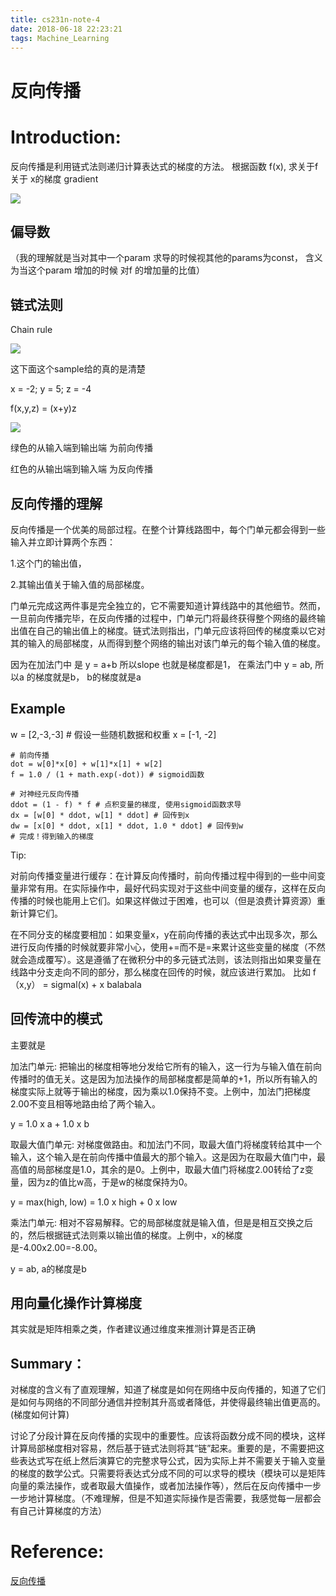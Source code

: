```yaml
---
title: cs231n-note-4
date: 2018-06-18 22:23:21
tags: Machine_Learning
---
```


# 反向传播

# Introduction:

反向传播是利用链式法则递归计算表达式的梯度的方法。 根据函数 f(x), 求关于f 关于 x的梯度 gradient

![](https://wikimedia.org/api/rest_v1/media/math/render/svg/c86221324a9d066ca28310ee772941748a5f370f)

## 偏导数

（我的理解就是当对其中一个param 求导的时候视其他的params为const， 含义为当这个param 增加的时候 对f 的增加量的比值）

## 链式法则

Chain rule

![](https://www.zhihu.com/equation?tex=%5Cdisplaystyle%5Cfrac%7B%5Cpartial+f%7D%7B%5Cpartial+x%7D%3D%5Cfrac%7B%5Cpartial+f%7D%7B%5Cpartial+q%7D%5Cfrac%7B%5Cpartial+q%7D%7B%5Cpartial+x%7D)

这下面这个sample给的真的是清楚

x = -2; y = 5; z = -4

f(x,y,z) = (x+y)z

![](https://pic4.zhimg.com/80/213da7f66594510b45989bd134fc2d8b_hd.jpg)

绿色的从输入端到输出端 为前向传播

红色的从输出端到输入端 为反向传播

## 反向传播的理解

反向传播是一个优美的局部过程。在整个计算线路图中，每个门单元都会得到一些输入并立即计算两个东西：

1.这个门的输出值，

2.其输出值关于输入值的局部梯度。

门单元完成这两件事是完全独立的，它不需要知道计算线路中的其他细节。然而，一旦前向传播完毕，在反向传播的过程中，门单元门将最终获得整个网络的最终输出值在自己的输出值上的梯度。链式法则指出，门单元应该将回传的梯度乘以它对其的输入的局部梯度，从而得到整个网络的输出对该门单元的每个输入值的梯度。

因为在加法门中 是 y = a+b 所以slope 也就是梯度都是1， 在乘法门中 y = ab, 所以a 的梯度就是b， b的梯度就是a

## Example 

w = [2,-3,-3] # 假设一些随机数据和权重
x = [-1, -2]

	# 前向传播
	dot = w[0]*x[0] + w[1]*x[1] + w[2]
	f = 1.0 / (1 + math.exp(-dot)) # sigmoid函数

	# 对神经元反向传播
	ddot = (1 - f) * f # 点积变量的梯度, 使用sigmoid函数求导
	dx = [w[0] * ddot, w[1] * ddot] # 回传到x
	dw = [x[0] * ddot, x[1] * ddot, 1.0 * ddot] # 回传到w
	# 完成！得到输入的梯度


Tip:

对前向传播变量进行缓存：在计算反向传播时，前向传播过程中得到的一些中间变量非常有用。在实际操作中，最好代码实现对于这些中间变量的缓存，这样在反向传播的时候也能用上它们。如果这样做过于困难，也可以（但是浪费计算资源）重新计算它们。

在不同分支的梯度要相加：如果变量x，y在前向传播的表达式中出现多次，那么进行反向传播的时候就要非常小心，使用+=而不是=来累计这些变量的梯度（不然就会造成覆写）。这是遵循了在微积分中的多元链式法则，该法则指出如果变量在线路中分支走向不同的部分，那么梯度在回传的时候，就应该进行累加。 比如 f（x,y） = sigmal(x) + x balabala


## 回传流中的模式

主要就是 

加法门单元: 把输出的梯度相等地分发给它所有的输入，这一行为与输入值在前向传播时的值无关。这是因为加法操作的局部梯度都是简单的+1，所以所有输入的梯度实际上就等于输出的梯度，因为乘以1.0保持不变。上例中，加法门把梯度2.00不变且相等地路由给了两个输入。

y = 1.0 x a + 1.0 x b

取最大值门单元: 对梯度做路由。和加法门不同，取最大值门将梯度转给其中一个输入，这个输入是在前向传播中值最大的那个输入。这是因为在取最大值门中，最高值的局部梯度是1.0，其余的是0。上例中，取最大值门将梯度2.00转给了z变量，因为z的值比w高，于是w的梯度保持为0。

y = max(high, low) = 1.0 x high + 0 x low

乘法门单元: 相对不容易解释。它的局部梯度就是输入值，但是是相互交换之后的，然后根据链式法则乘以输出值的梯度。上例中，x的梯度是-4.00x2.00=-8.00。

y = ab, a的梯度是b


## 用向量化操作计算梯度

其实就是矩阵相乘之类，作者建议通过维度来推测计算是否正确

## Summary：

对梯度的含义有了直观理解，知道了梯度是如何在网络中反向传播的，知道了它们是如何与网络的不同部分通信并控制其升高或者降低，并使得最终输出值更高的。(梯度如何计算)

讨论了分段计算在反向传播的实现中的重要性。应该将函数分成不同的模块，这样计算局部梯度相对容易，然后基于链式法则将其“链”起来。重要的是，不需要把这些表达式写在纸上然后演算它的完整求导公式，因为实际上并不需要关于输入变量的梯度的数学公式。只需要将表达式分成不同的可以求导的模块（模块可以是矩阵向量的乘法操作，或者取最大值操作，或者加法操作等），然后在反向传播中一步一步地计算梯度。（不难理解，但是不知道实际操作是否需要，我感觉每一层都会有自己计算梯度的方法）

# Reference:

[反向传播](https://zhuanlan.zhihu.com/p/21407711?refer=intelligentunit)

